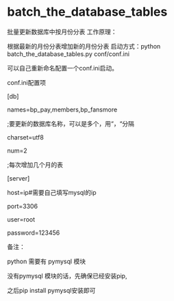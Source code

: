 # batch_the_database_tables
批量更新数据库中按月份分表
工作原理：

根据最新的月份分表增加新的月份分表
启动方式：python batch_the_database_tables.py conf/conf.ini

可以自己重新命名配置一个conf.ini启动。

conf.ini配置项

[db]

names=bp_pay,members,bp_fansmore

;要更新的数据库名称，可以是多个，用“，“分隔

charset=utf8

num=2

;每次增加几个月的表

[server]

host=ip#需要自己填写mysql的ip

port=3306

user=root

password=123456

备注：

python 需要有 pymysql 模块

没有pymysql 模块的话，先确保已经安装pip,

之后pip install pymysql安装即可


